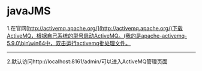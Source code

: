 # javaJMS
1.在官网[http://activemq.apache.org/](http://activemq.apache.org/)下载ActiveMQ，根据自己系统的型号启动ActiveMQ。(我的是apache-activemq-5.9.0\bin\win64中，双击运行activemq批处理文件。

----------
2.默认访问http://localhost:8161/admin/可以进入ActiveMQ管理页面


